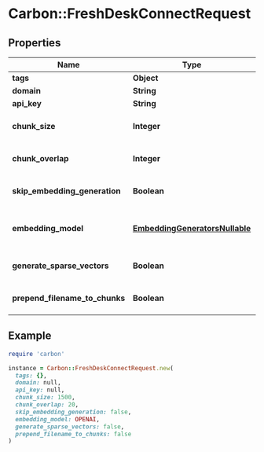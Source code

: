 # Carbon::FreshDeskConnectRequest

## Properties

| Name | Type | Description | Notes |
| ---- | ---- | ----------- | ----- |
| **tags** | **Object** |  | [optional] |
| **domain** | **String** |  |  |
| **api_key** | **String** |  |  |
| **chunk_size** | **Integer** |  | [optional][default to 1500] |
| **chunk_overlap** | **Integer** |  | [optional][default to 20] |
| **skip_embedding_generation** | **Boolean** |  | [optional][default to false] |
| **embedding_model** | [**EmbeddingGeneratorsNullable**](EmbeddingGeneratorsNullable.md) |  | [optional][default to &#39;OPENAI&#39;] |
| **generate_sparse_vectors** | **Boolean** |  | [optional][default to false] |
| **prepend_filename_to_chunks** | **Boolean** |  | [optional][default to false] |

## Example

```ruby
require 'carbon'

instance = Carbon::FreshDeskConnectRequest.new(
  tags: {},
  domain: null,
  api_key: null,
  chunk_size: 1500,
  chunk_overlap: 20,
  skip_embedding_generation: false,
  embedding_model: OPENAI,
  generate_sparse_vectors: false,
  prepend_filename_to_chunks: false
)
```


